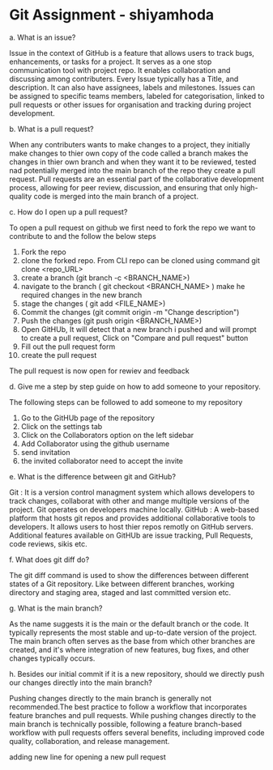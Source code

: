 # Git Assignment - shiyamhoda
a. What is an issue?

Issue in the context of GitHub is a feature that allows users to track bugs, enhancements, or tasks for a project. It serves as a one stop communication tool with project repo. It enables collaboration and discussing among contributers. 
Every Issue typically has a Title, and description. It can also have assignees, labels and milestones. Issues can be assigned to specific teams members, labeled for categorisation, linked to pull requests or other issues for organisation and tracking during project development. 

b. What is a pull request?

When any contributers wants to make changes to a project, they initially make changes to thier own copy of the code called a branch makes the changes in thier own branch and when they want it to be reviewed, tested nad potentially merged into the main branch of the repo they create a pull request. 
Pull requests are an essential part of the collaborative development process, allowing for peer review, discussion, and ensuring that only high-quality code is merged into the main branch of a project.

c. How do I open up a pull request?

To open a pull request on github we first need to fork the repo we want to contribute to and the follow the below steps
1. Fork the repo
2. clone the forked repo. From CLI repo can be cloned using command git clone <repo_URL>
3. create a branch (git branch -c <BRANCH_NAME>)
4. navigate to the branch ( git checkout <BRANCH_NAME> ) make he required changes in the new branch
5. stage the changes ( git add <FILE_NAME>)
6. Commit the changes (git commit origin -m "Change description") 
7. Push the changes (git push origin <BRANCH_NAME>)
8. Open GitHUb, It will detect that a new branch i pushed and will prompt to create a pull request, Click on "Compare and pull request" button
9. Fill out the pull request form
10. create the pull request

The pull request is now open for rewiev and feedback

d. Give me a step by step guide on how to add someone to your repository.

The following steps can be followed to add someone to my repository 
1. Go to the GitHUb page of the repository 
2. Click on the settings tab
3. Click on the Collaborators option on the left sidebar
4. Add Collaborator using the github username 
5. send invitation
6. the invited collaborator need to accept the invite 

e. What is the difference between git and GitHub?

Git : It is a version control managment system which allows developers to track changes, collaborat with other and mange multiple versions of the project. Git operates on developers machine locally. 
GitHub : A web-based platform that hosts git repos and provides additional collaborative tools to developers. It allows users to host thier repos remotly on GitHub servers. Additional features available on GitHUb are issue tracking, Pull Requests, code reviews, sikis etc. 

f. What does git diff do?

The git diff command is used to show the differences between different states of a Git repository. Like between different branches, working directory and staging area, staged and last committed version etc. 

g. What is the main branch?

As the name suggests it is the main or the default branch or the code. It typically represents the most stable and up-to-date version of the project. The main branch often serves as the base from which other branches are created, and it's where integration of new features, bug fixes, and other changes typically occurs.

h. Besides our initial commit if it is a new repository, should we directly push our changes directly into the main branch?

Pushing changes directly to the main branch is generally not recommended.The best practice to follow a workflow that incorporates feature branches and pull requests. While pushing changes directly to the main branch is technically possible, following a feature branch-based workflow with pull requests offers several benefits, including improved code quality, collaboration, and release management. 

adding new line for opening a new pull request
